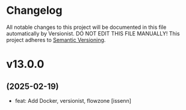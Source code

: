 # Changelog

All notable changes to this project will be documented in this file
automatically by Versionist. DO NOT EDIT THIS FILE MANUALLY!
This project adheres to [Semantic Versioning](http://semver.org/).

# v13.0.0
## (2025-02-19)

* feat: Add Docker, versionist, flowzone [issenn]
